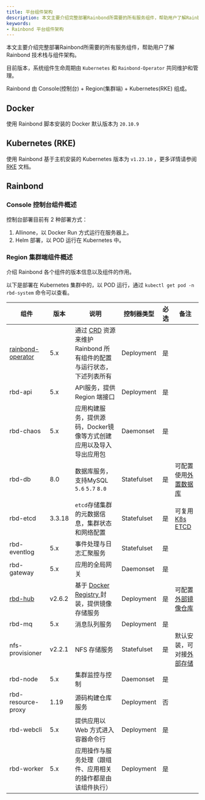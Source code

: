 ```yaml
---
title: 平台组件架构
description: 本文主要介绍完整部署Rainbond所需要的所有服务组件，帮助用户了解Rainbond技术栈与组件架构。
keywords: 
- Rainbond 平台组件架构
---
```


本文主要介绍完整部署Rainbond所需要的所有服务组件，帮助用户了解 Rainbond 技术栈与组件架构。

目前版本，系统组件生命周期由 `Kubernetes` 和 `Rainbond-Operator` 共同维护和管理。

Rainbond 由 Console(控制台) + Region(集群端) + Kubernetes(RKE) 组成。

## Docker

使用 Rainbond 脚本安装的 Docker 默认版本为 `20.10.9`

## Kubernetes (RKE)
使用 Rainbond 基于主机安装的 Kubernetes 版本为 `v1.23.10` ，更多详情请参阅 [RKE](https://docs.rancher.cn/rke/) 文档。

## Rainbond
### Console 控制台组件概述

控制台部署目前有 2 种部署方式：

1. Allinone，以 Docker Run 方式运行在服务器上。 
2. Helm 部署，以 POD 运行在 Kubernetes 中。

### Region 集群端组件概述

介绍 Rainbond 各个组件的版本信息以及组件的作用。

以下是部署在 Kubernetes 集群中的，以 POD 运行，通过 `kubectl get pod -n rbd-system` 命令可以查看。

|组件|版本|说明|控制器类型|必选|备注|
|---|-----|---------------|---|---|---|
|[rainbond-operator](./rainbond-operator)|5.x|通过 [CRD](../component/rainbond-operator#rbdcomponentsrainbondio) 资源来维护 Rainbond 所有组件的配置与运行状态，下述列表所有|Deployment|是||
|rbd-api|5.x|API服务，提供 Region 端接口|Deployment|是||
|rbd-chaos|5.x|应用构建服务，提供源码，Docker镜像等方式创建应用以及导入导出应用包|Daemonset|是||
|rbd-db|8.0|数据库服务，支持MySQL `5.6` `5.7` `8.0`|Statefulset|是|可配置使用[外置数据库](/docs/installation/install-with-helm/vaules-config#配置-rainbond-集群端数据库)|
|rbd-etcd|3.3.18|`etcd`存储集群的元数据信息，集群状态和网络配置|Statefulset|是|可复用 [K8s ETCD](/docs/installation/install-with-helm/vaules-config#%E9%85%8D%E7%BD%AE%E5%A4%96%E9%83%A8etcd)|
|rbd-eventlog|5.x|事件处理与日志汇聚服务|Statefulset|是||
|rbd-gateway|5.x|应用的全局网关|Daemonset|是||
|[rbd-hub](./rbd-hub)|v2.6.2|基于 [Docker Registry ](https://docs.docker.com/registry/)封装，提供镜像存储服务|Deployment|是|可配置[外部镜像仓库](/docs/installation/install-with-helm/vaules-config#配置外部镜像仓库)|
|rbd-mq|5.x|消息队列服务|Deployment|是||
|nfs-provisioner|v2.2.1|NFS 存储服务|Statefulset|是|默认安装，可对接[外部存储](/docs/installation/install-with-helm/vaules-config#配置外部存储)|
|rbd-node|5.x|集群监控与控制|Daemonset|是||
|rbd-resource-proxy|1.19|源码构建仓库服务|Deployment|否||
|rbd-webcli|5.x|提供应用以 Web 方式进入容器命令行|Deployment|是||
|rbd-worker|5.x|应用操作与服务处理（跟组件、应用相关的操作都是由该组件执行）|Deployment|是||
